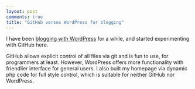 ```yaml
---
layout: post
comments: true
title: "GitHub versus WordPress for blogging"
---
```


I have been [blogging with WordPress](http://blog.liyiwei.org/) for a while, and started experimenting with GitHub here.

GitHub allows explicit control of all files via git and is fun to use, for programmers at least.
However, WordPress offers more functionality with friendlier interface for general users.
I also built my homepage via dynamic php code for full style control, which is suitable for neither GitHub nor WordPress.
